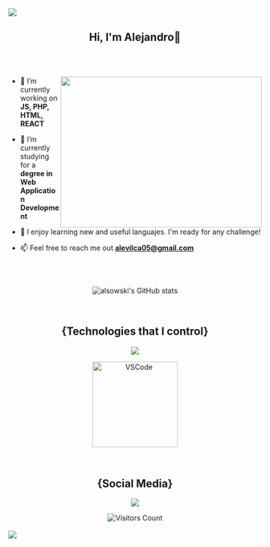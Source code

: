 <html>
  <img src="https://user-images.githubusercontent.com/73097560/115834477-dbab4500-a447-11eb-908a-139a6edaec5c.gif">
<div align="center">
  
  <h2 align="center">
  Hi, I'm Alejandro🐊
  </h2>

</div>

<br><br>

  <img align="right" src="https://media0.giphy.com/media/v1.Y2lkPTc5MGI3NjExNHJvamw1YjB0bGVwd2xkZjFvN3Z0ZmloZmZhdjYzZm90czBxYXNxcSZlcD12MV9pbnRlcm5hbF9naWZfYnlfaWQmY3Q9Zw/VekcnHOwOI5So/giphy.gif"  height="300px" width="400px">

- 🔭 I’m currently working on **JS, PHP, HTML, REACT**

- 🌱 I’m currently studying for a **degree in Web Application Development**

- 🎯 I enjoy learning new and useful languajes. I'm ready for any challenge!

- 📫 Feel free to reach me out **alevilca05@gmail.com**

<div align="center">

  <br><br>
  
  ![alsowski's GitHub stats](https://github-readme-stats.vercel.app/api?username=alsowski&show_icons=true&theme=algolia&cache_seconds=1800)

  <p align="center">
    <br>
    <h2>{Technologies that I control}</h2>
      <a href="#">
        <img src="https://skillicons.dev/icons?i=php,py,java,js,css,html,git,bootstrap,postman,mysql,react,vscode,windows,linux,github"/>
      </a>
  </p> 

  <img src="https://github-readme-stats.vercel.app/api/top-langs/?username=alsowski&layout=compact&hide=css&theme=algolia" alt="VSCode" height="170">

  <p align="center">
    <br>
    <h2>{Social Media}</h2>
      <a href="#">
        <img src="https://skillicons.dev/icons?i=instagram,twitter,linkedin"/>
      </a>
  </p> 

  <div align="center">
  <img align="center" src="https://komarev.com/ghpvc/?username=alsowski&color=blue&style=flat-square&label=VISITORS" alt="Visitors Count" />
  </div>
  <br>
  
</div>
<img src="https://user-images.githubusercontent.com/73097560/115834477-dbab4500-a447-11eb-908a-139a6edaec5c.gif">
</html>
